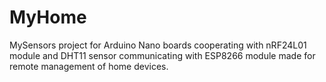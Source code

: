 # MyHome
MySensors project for Arduino Nano boards cooperating with nRF24L01 module and DHT11 sensor communicating with ESP8266 module
made for remote management of home devices.
